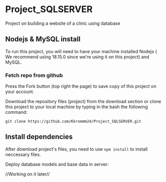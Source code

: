 # Project_SQLSERVER
Project on building a website of a clinic using database
## Nodejs & MySQL install
To run this project, you will need to have your machine installed Nodejs ( We recommend using 18.15.0 since we're using it on this project) and MySQL.

### Fetch repo from github
Press the Fork button (top right the page) to save copy of this project on your account.

Download the repository files (project) from the download section or clone this project to your local machine by typing in the bash the following command:



```properties
git clone https://github.com/Kkrommm24/Project_SQLSERVER.git
```
## Install dependencies
After download project's files, you need to use ``` npm install ``` to install neccessary files.

Deploy database models and base data in server:

//Working on it later//

